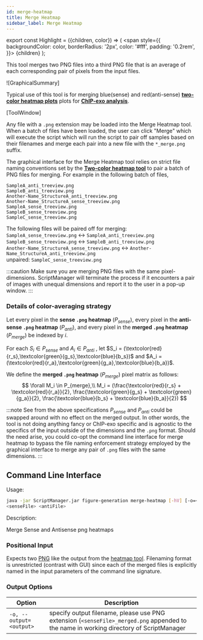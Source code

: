 ```yaml
---
id: merge-heatmap
title: Merge Heatmap
sidebar_label: Merge Heatmap
---
```


export const Highlight = ({children, color}) => (
  <span
    style={{
      backgroundColor: color,
      borderRadius: '2px',
      color: '#fff',
      padding: '0.2rem',
    }}>
    {children}
  </span>
);

This tool merges two PNG files into a third PNG file that is an average of each corresponding pair of pixels from the input files.

![GraphicalSummary]

Typical use of this tool is for merging <Highlight color="blue">blue(sense)</Highlight> and <Highlight color="red">red(anti-sense)</Highlight> [__two-color heatmap plots__][heatmap] plots for [__ChIP-exo analysis__][chip-exo-tutorial].

[ToolWindow]

Any file with a `.png` extension may be loaded into the Merge Heatmap tool. When a batch of files have been loaded, the user can click "Merge" which will execute the script which will run the script to pair off samples based on their filenames and merge each pair into a new file with the `*_merge.png` suffix.


The graphical interface for the Merge Heatmap tool relies on strict file naming conventions set by the [__Two-color heatmap tool__][heatmap] to pair a batch of PNG files for merging. For example in the following batch of files,

```
SampleA_anti_treeview.png
SampleB_anti_treeview.png
Another-Name_StructureA_anti_treeview.png
Another-Name_StructureA_sense_treeview.png
SampleA_sense_treeview.png
SampleB_sense_treeview.png
SampleC_sense_treeview.png
```

The following files will be paired off for merging:<br />
`SampleA_sense_treeview.png` &harr; `SampleA_anti_treeview.png`<br />
`SampleB_sense_treeview.png` &harr; `SampleB_anti_treeview.png`<br />
`Another-Name_StructureA_sense_treeview.png` &harr; `Another-Name_StructureA_anti_treeview.png`<br />
unpaired: `SampleC_sense_treeview.png`

:::caution
Make sure you are merging PNG files with the same pixel-dimensions. ScriptManager will terminate the process if it encounters a pair of images with unequal dimensions and report it to the user in a pop-up window.
:::

### Details of color-averaging strategy

Let every pixel in the __sense `.png` heatmap__ ($P_{sense}$),
every pixel in the __anti-sense `.png` heatmap__ ($P_{anti}$), and
every pixel in the __merged `.png` heatmap__ ($P_{merge}$) be indexed by $i$.

For each $S_i \in P_{sense}$ and $A_i \in P_{anti}$
, let
$S_i = (\textcolor{red}{r_s},\textcolor{green}{g_s},\textcolor{blue}{b_s})$
and
$A_i = (\textcolor{red}{r_a},\textcolor{green}{g_a},\textcolor{blue}{b_a})$.

We define the __merged `.png` heatmap__ ($P_{merge}$) pixel matrix as follows:
$$
\forall M_i \in P_{merge},\\
M_i = (\frac{\textcolor{red}{r_s} + \textcolor{red}{r_a}}{2},
  \frac{\textcolor{green}{g_s} + \textcolor{green}{g_a}}{2},
  \frac{\textcolor{blue}{b_s} + \textcolor{blue}{b_a}}{2})
$$

:::note
See from the above specifications $P_{sense}$ and $P_{anti}$ could be swapped around with no effect on the merged output. In other words, the tool is not doing anything fancy or ChIP-exo specific and is agnostic to the specifics of the input outside of the dimensions and the `.png` format. Should the need arise, you could co-opt the command line interface for merge heatmap to bypass the file naming enforcement strategy employed by the graphical interface to merge any pair of `.png` files with the same dimensions.
:::


## Command Line Interface
Usage:
```bash
java -jar ScriptManager.jar figure-generation merge-heatmap [-hV] [-o=<output>]
<senseFile> <antiFile>
```

Description:

Merge Sense and Antisense png heatmaps

### Positional Input

Expects two [PNG][png-format] like the output from the [heatmap tool][heatmap]. Filenaming format is unrestricted (contrast with GUI) since each of the merged files is explicitly named in the input parameters of the command line signature.


### Output Options

| Option | Description |
| ------ | ----------- |
| `-o, --output=<output>` | specify output filename, please use PNG extension (`<senseFile>_merged.png` appended to the name in working directory of ScriptManager |



[cdt-format]:/docs/file-formats
[png-format]:/docs/file-formats

[heatmap]:/docs/figure-generation/heatmap.md
[chip-exo-tutorial]:/docs/Tutorials/threebasicplots-exo.md
